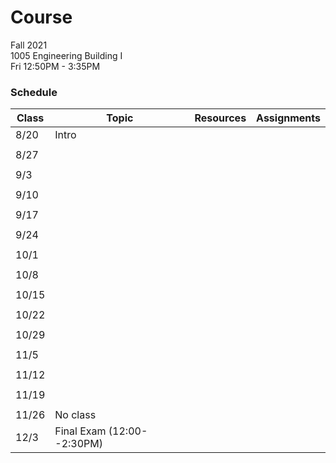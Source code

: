 # Course

Fall 2021  
1005  Engineering Building I  
Fri 12:50PM - 3:35PM  

### Schedule

|Class |Topic  | Resources | Assignments |
| ---  | ---   |  ---      | ---         |
| 8/20 | Intro |
|      |
| 8/27 |
|      |
| 9/3  |
|      |
| 9/10 |
|      |
| 9/17 |
|      |
| 9/24 |
|      |
| 10/1 |
|      |
| 10/8 |
|      |
| 10/15|
|      |
| 10/22|
|      |
| 10/29|
|      |
| 11/5 |
|      |
| 11/12|
|      |
| 11/19|
|      |
| 11/26| No class
| 12/3 | Final Exam (12:00--2:30PM)  | |  |